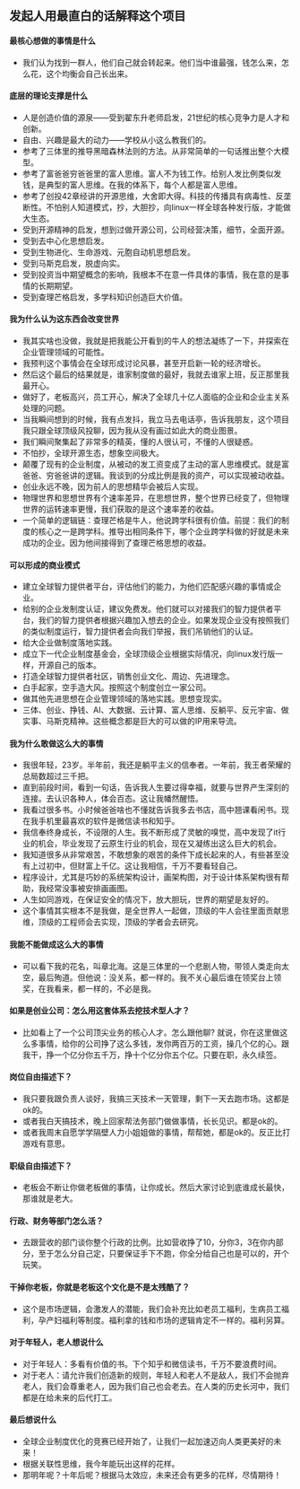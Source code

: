 ## 发起人用最直白的话解释这个项目
#### 最核心想做的事情是什么
- 我们认为找到一群人，他们自己就会转起来。他们当中谁最强，钱怎么来，怎么花，这个均衡会自己长出来。
#### 底层的理论支撑是什么
- 人是创造价值的源泉——受到翟东升老师启发，21世纪的核心竞争力是人才和创新。
- 自由、兴趣是最大的动力——学校从小这么教我们的。
- 参考了三体里的推导黑暗森林法则的方法。从非常简单的一句话推出整个大模型。
- 参考了富爸爸穷爸爸里的富人思维。富人不为钱工作。给别人发比例类似发钱，是典型的富人思维。在我的体系下，每个人都是富人思维。
- 参考了创投42章经讲的开源思维，大舍即大得。科技的传播具有病毒性、反垄断性。不怕别人知道模式，抄，大胆抄，向linux一样全球各种发行版，才能做大生态。
- 受到开源精神的启发，想到过做开源公司，公司经营决策，细节，全面开源。
- 受到去中心化思想启发。
- 受到生物进化、生命游戏、元胞自动机思想启发。
- 受到马斯克启发，脱虚向实。
- 受到投资当中期望概念的影响，我根本不在意一件具体的事情，我在意的是事情的长期期望。
- 受到查理芒格启发，多学科知识创造巨大价值。
#### 我为什么认为这东西会改变世界
- 我其实啥也没做，我就是把我能公开看到的牛人的想法凝练了一下，并探索在企业管理领域的可能性。
- 我预判这个事情会在全球形成讨论风暴，甚至开启新一轮的经济增长。
- 然后这个最后的结果就是，谁家制度做的最好，我就去谁家上班，反正那里我最开心。 
- 做好了，老板高兴，员工开心，解决了全球几十亿人面临的企业和企业主关系处理的问题。
- 当我瞬间想到的时候，我有点发抖，我立马去电话亭，告诉我朋友，这个项目我只跟全球顶级风投聊，因为我从没有画过如此大的商业图景。
- 我们瞬间聚集起了非常多的精英，懂的人很认可，不懂的人很疑惑。
- 不怕抄，全球开源生态，想象空间极大。
- 颠覆了现有的企业制度，从被动的发工资变成了主动的富人思维模式。就是富爸爸、穷爸爸讲的逻辑。我谈到的分成比例是我的资产，可以实现被动收益。
- 创业永远不晚，因为前人的思想精华会被后人实现。
- 物理世界和思想世界有个速率差异，在思想世界，整个世界已经变了，但物理世界的运转速率更慢，我们获取的是这个速率差的收益。
- 一个简单的逻辑链：查理芒格是牛人，他说跨学科很有价值。前提：我们的制度的核心之一是跨学科。推导出相同条件下，哪个企业跨学科做的好就是未来成功的企业。因为他间接得到了查理芒格思想的收益。
#### 可以形成的商业模式
- 建立全球智力提供者平台，评估他们的能力，为他们匹配感兴趣的事情或企业。
- 给别的企业发制度认证，建议免费发。他们就可以对接我们的智力提供者平台，我们的智力提供者根据兴趣加入想去的企业。如果发现企业没有按照我们的类似制度运行，智力提供者会向我们举报，我们吊销他们的认证。
- 给大企业做制度落地实践。
- 成立下一代企业制度基金会，全球顶级企业根据实际情况，向linux发行版一样，开源自己的版本。
- 打造全球智力提供者社区，销售创业文化、周边、先进理念。
- 白手起家，空手造大风。按照这个制度创立一家公司。
- 做其他先进思想在企业管理领域的落地实践。思想变现实。
- 三体、创业、挣钱、AI、大数据、云计算、富人思维、反躺平、反元宇宙、做实事、马斯克精神。这些概念都是巨大的可以做的IP用来导流。
#### 我为什么敢做这么大的事情
- 我很年轻，23岁。半年前，我还是躺平主义的信奉者。一年前，我王者荣耀的总局数超过三千把。
- 直到前段时间，看到一句话，告诉我人生要过得幸福，就要与世界产生深刻的连接。去认识各种人，体会百态。这让我幡然醒悟。
- 我看过很多书。小时候爸爸啥也不懂就告诉我多去书店，高中翘课看闲书。现在我手机里最喜欢的软件是微信读书和知乎。
- 我信奉终身成长，不设限的人生。我不断形成了灵敏的嗅觉，高中发现了it行业的机会，毕业发现了云原生行业的机会，现在又凝练出这么巨大的机会。
- 我知道很多从非常艰苦，不敢想象的艰苦的条件下成长起来的人，有些甚至没有上过初中，但财富上千亿。这让我相信，千万不要看轻自己。
- 程序设计，尤其是巧妙的系统架构设计，画架构图，对于设计体系架构很有帮助，我经常没事被安排画画图。
- 人生如同游戏，在保证安全的情况下，放大胆玩，世界的期望是友好的。
- 这个事情其实根本不是我做，是全世界人一起做，顶级的牛人会往里面贡献思维，顶级的工程师会去实现，顶级的学者会去研究。
#### 我能不能做成这么大的事情
- 可以看下我的花名，叫章北海。这是三体里的一个悲剧人物，带领人类走向太空，最后殉道。但他说：没关系，都一样的。我不关心最后谁在领奖台上领奖，在我看来，都一样的，不必是我。
#### 如果是创业公司：怎么用这套体系去挖技术型人才？
- 比如看上了一个公司顶尖业务的核心人才。怎么跟他聊? 就说，你在这里做这么多事情，给你的公司挣了这么多钱，发你两百万的工资，操几个亿的心。跟我干，挣一个亿分你五千万，挣十个亿分你五个亿。只要在职，永久续签。
#### 岗位自由描述下？
- 我只要我跟负责人谈好，我搞三天技术一天管理，剩下一天去跑市场。这都是ok的。
- 或者我白天搞技术，晚上回家帮法务部门做做事情，长长见识。都是ok的。
- 或者我周末自愿学学隔壁人力小姐姐做的事情，帮帮她，都是ok的。反正比打游戏有意思。
#### 职级自由描述下？
- 老板会不断让你做老板做的事情，让你成长。然后大家讨论到底谁成长最快，那谁就是老大。
#### 行政、财务等部门怎么活？ 
- 去跟营收的部门谈你整个行政的比例。比如营收挣了10，分你3，3在你内部分，至于怎么分自己定，只要保证手下不跑，你全分给自己也是可以的，开个玩笑。
#### 干掉你老板，你就是老板这个文化是不是太残酷了？
- 这个是市场逻辑，会激发人的潜能，我们会补充比如老员工福利，生病员工福利，孕产妇福利等制度。福利拿的钱和市场的逻辑肯定不一样的。福利另算。
#### 对于年轻人，老人想说什么
- 对于年轻人：多看有价值的书。下个知乎和微信读书，千万不要浪费时间。
- 对于老人：请允许我们创造新的规则，年轻人和老人不是敌人，我们不会抛弃老人，我们会尊重老人，因为我们自己也会老去。在人类的历史长河中，我们都是在给未来的后代打工。
#### 最后想说什么
- 全球企业制度优化的竞赛已经开始了，让我们一起加速迈向人类更美好的未来！
- 根据关联性思维，我今年能玩出这样的花样。
- 那明年呢？十年后呢？根据马太效应，未来还会有更多的花样，尽情期待！
